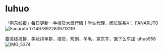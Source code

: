 # luhuo
「狗东线报」每日更新一手撸货大盘行情！学生代理，团长联系V： FANARUT0
![Fanaruto 1714978922839713119](https://github.com/user-attachments/assets/861e43ee-3697-4ed4-bc8f-4b04952a1989)

要进线报群，美妆拼单群，撸货，短剧，羊毛，京东车，饿了么车加 luhuo958
![IMG_5374](https://github.com/user-attachments/assets/5729d3c2-1f5f-4fed-b028-730be15a8627)
